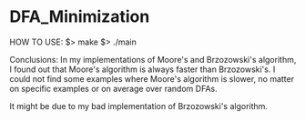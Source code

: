 # DFA_Minimization

HOW TO USE:
  $> make
  $> ./main

Conclusions:
  In my implementations of Moore's and Brzozowski's algorithm, I found out that
  Moore's algorithm is always faster than Brzozowski's. I could not find some
  examples where Moore's algorithm is slower, no matter on specific examples or
  on average over random DFAs.

  It might be due to my bad implementation of Brzozowski's algorithm.